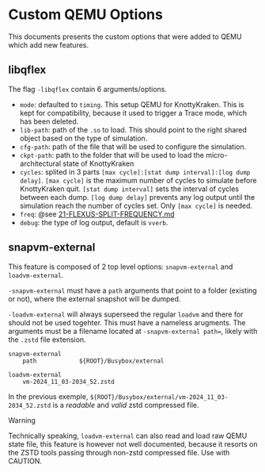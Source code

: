 Custom QEMU Options
===================

This documents presents the custom options that were added to QEMU which add new features.

## libqflex
The flag `-libqflex` contain 6 arguments/options.

* `mode`: defaulted to `timing`. This setup QEMU for KnottyKraken. This is kept for compatibility, because it used to trigger a Trace mode, which has been deleted.
* `lib-path`: path of the `.so` to load. This should point to the right shared object based on the type of simulation.
* `cfg-path`: path of the file that will be used to configure the simulation.
* `ckpt-path`: path to the folder that will be used to load the micro-architectural state of KnottyKraken
* `cycles`: splited in 3 parts `[max cycle]:[stat dump interval]:[log dump delay]`. `[max cycle]` is the maximum number of cycles to simulate before KnottyKraken quit. `[stat dump interval]` sets the interval of cycles between each dump. `[log dump delay]` prevents any log output until the simulation reach the number of cycles set. Only `[max cycle]` is needed.
* `freq`: @see [21-FLEXUS-SPLIT-FREQUENCY.md](./21-FLEXUS-SPLIT-FREQUENCY.md)
* `debug`: the type of log output, default is `vverb`.


## snapvm-external
This feature is composed of 2 top level options: `snapvm-external` and `loadvm-external`.

`-snapvm-external` must have a `path` arguments that point to a folder (existing or not), where the external snapshot will be dumped.

`-loadvm-external` will always superseed the regular `loadvm` and there for should not be used togehter. This must have a nameless arugments. The arguments must be a filename located at `-snapvm-external path=`, likely with the `.zstd` file extension.

```
snapvm-external
    path            ${ROOT}/Busybox/external

loadvm-external
    vm-2024_11_03-2034_52.zstd
```


In the previous exemple, `${ROOT}/Busybox/external/vm-2024_11_03-2034_52.zstd` is a *readable* and *valid* zstd compressed file.

> [!WARNING]
> Technically speaking, `loadvm-external` can also read and load raw QEMU state file, this feature is however not well documented, because it resorts on the ZSTD tools passing through non-zstd compressed file. Use with CAUTION.

